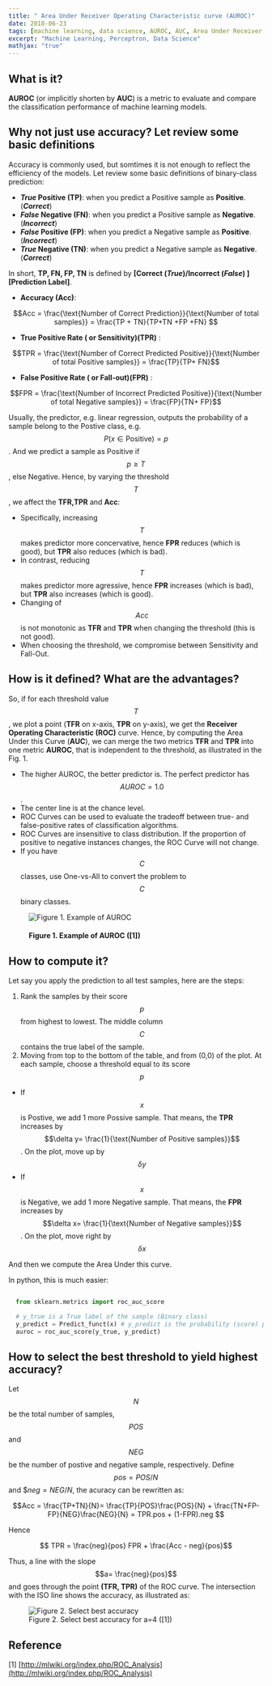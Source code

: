 ```yaml
---
title: " Area Under Receiver Operating Characteristic curve (AUROC)"
date: 2018-06-23
tags: [machine learning, data science, AUROC, AUC, Area Under Receiver Operating Characteristic curve ]
excerpt: "Machine Learning, Perceptron, Data Science"
mathjax: "true"
---
```


## What is it?
**AUROC** (or implicitly shorten by **AUC**) is a metric to evaluate and compare the classification performance of machine learning models.
## Why not just use accuracy? Let review some basic definitions
 Accuracy is commonly used, but somtimes it is not enough to reflect the efficiency of the models. Let review some basic definitions of binary-class prediction:
- **_True_ Positive (TP)**: when you predict a Positive sample as **Positive**. (**_Correct_**)
- **_False_ Negative (FN)**: when you predict a Positive sample as **Negative**. (**_Incorrect_**)
- **_False_ Positive (FP)**: when you predict a Negative sample as **Positive**. (**_Incorrect_**)
- **_True_ Negative (TN)**:  when you predict a Negative sample as **Negative**. (**_Correct_**)

In short, **TP, FN, FP, TN** is defined by **\[Correct (_True_)/Incorrect (_False_) \]\[Prediction Label\]**.

- **Accuracy (Acc)**:

 $$Acc = \frac{\text{Number of Correct Prediction}}{\text{Number of total samples}} = \frac{TP + TN}{TP+TN +FP +FN} $$

- **True Positive Rate ( or Sensitivity)(TPR)** :

 $$TPR = \frac{\text{Number of Correct Predicted Positive}}{\text{Number of total Positive samples}} = \frac{TP}{TP+ FN}$$

- **False Positive Rate ( or Fall-out)(FPR)** :

 $$FPR = \frac{\text{Number of Incorrect Predicted Positive}}{\text{Number of total Negative samples}} = \frac{FP}{TN+ FP}$$

Usually, the predictor, e.g. linear regression, outputs the probability of a sample belong to the Postive class, e.g. $$P(x \in \text{Positive}) = p$$. And we predict a sample as Positive if $$p \geq T$$, else Negative. Hence, by varying the threshold $$T$$, we affect the **TFR,TPR** and **Acc**:
- Specifically, increasing $$T$$ makes predictor more concervative, hence **FPR** reduces (which is good), but **TPR** also reduces (which is bad).
- In contrast, reducing $$T$$ makes predictor more agressive, hence **FPR** increases (which is bad), but **TPR** also increases (which is good).
- Changing of $$Acc$$ is not monotonic as **TFR** and **TPR** when changing the threshold (this is not good).
- When choosing the threshold, we compromise between Sensitivity and Fall-Out.

## How is it defined? What are the advantages?
So, if for each threshold value $$T$$, we plot a point (**TFR** on x-axis, **TPR** on y-axis), we get the **Receiver Operating Characteristic (ROC)** curve. Hence, by computing the Area Under this Curve (**AUC**), we can merge the two metrics **TFR** and **TPR** into one metric **AUROC**, that is independent to the threshold, as illustrated in the Fig. 1.
- The higher AUROC, the better predictor is. The perfect predictor has $$AUROC =1.0$$.
- The center line is at the chance level.
- ROC Curves can be used to evaluate the tradeoff between true- and false-positive rates of classification algorithms.
- ROC Curves are insensitive to class distribution. If the proportion of positive to negative instances changes, the ROC Curve will not change.
- If you have $$C$$ classes, use One-vs-All to convert the problem to $$C$$ binary classes.
<!-- ![AUROC]({{ site.url }}{{ site.baseurl }}/images/AUROC/AUROC.gif )
*Figure 1. Example of AUROC*
[Photo Credit](https://stats.stackexchange.com/questions/105501/understanding-roc-curve) -->

<figure>
  <img src="{{ site.url }}{{ site.baseurl }}/images/AUROC/AUROC.gif " alt="Figure 1. Example of AUROC"/>
  <figcaption> <h4> Figure 1. Example of AUROC ([1]) </h4></figcaption>
</figure>

## How to compute it?
Let say you apply the prediction to all test samples, here are the steps:
1. Rank the samples by their score $$p$$ from highest to lowest. The middle column $$C$$ contains the true label of the sample.
2. Moving from top to the bottom of the table, and from (0,0) of the plot. At each sample, choose a threshold equal to its score $$p$$
  - If $$x$$ is Postive, we add 1 more Possive sample. That means, the **TPR** increases by $$\delta y= \frac{1}{\text{Number of Positive samples}}$$. On the plot, move up by $$\delta y$$
  - If $$x$$ is Negative, we add 1 more Negative sample. That means, the **FPR** increases by $$\delta x= \frac{1}{\text{Number of Negative samples}}$$. On the plot, move right by $$\delta x$$

And then we compute the Area Under this curve.

In python, this is much easier:

```python

  from sklearn.metrics import roc_auc_score

  # y_true is a True label of the sample (Binary class)
  y_predict = Predict_funct(x) # y_predict is the probability (score) predicted
  auroc = roc_auc_score(y_true, y_predict)
```
## How to select the best threshold to yield highest accuracy?
Let $$N$$ be the total number of samples, $$POS$$ and $$NEG$$ be the number of postive and negative sample, respectively. Define $$pos= POS/N$$ and $$neg = NEG/N$, the acuracy can be rewritten as:

$$Acc = \frac{TP+TN}{N}= \frac{TP}{POS}\frac{POS}{N} + \frac{TN+FP-FP}{NEG}\frac{NEG}{N} = TPR.pos + (1-FPR).neg $$

Hence

$$ TPR = \frac{neg}{pos} FPR + \frac{Acc - neg}{pos}$$

Thus, a line with the slope $$a= \frac{neg}{pos}$$ and goes through the point **(TFR, TPR)** of the ROC curve. The intersection with the ISO line shows the accuracy, as illustrated as:

<figure>
  <img src="{{ site.url }}{{ site.baseurl }}/images/AUROC/roc-best-acc.png " alt="Figure 2. Select best accuracy"/>
  <figcaption>  </h4> Figure 2. Select best accuracy for a=4 ([1]) </h4> </figcaption>
</figure>

## Reference
[1] [http://mlwiki.org/index.php/ROC_Analysis](http://mlwiki.org/index.php/ROC_Analysis)
